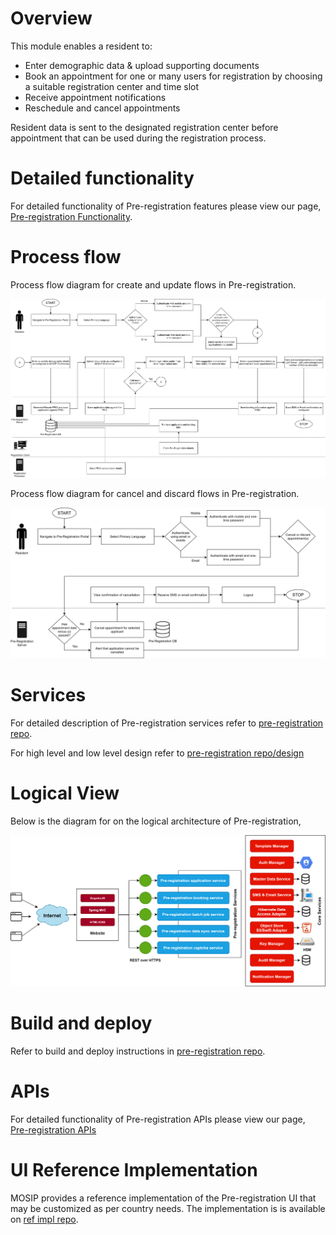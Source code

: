# Overview
This module enables a resident to:

* Enter demographic data & upload supporting documents
* Book an appointment for one or many users for registration by choosing a suitable registration center and time slot
* Receive appointment notifications
* Reschedule and cancel appointments

Resident data is sent to the designated registration center before appointment that can be used during the registration process.

# Detailed functionality

For detailed functionality of Pre-registration features please view our page, [Pre-registration Functionality](Pre-Registration-Functionality.md).

# Process flow

Process flow diagram for create and update flows in Pre-registration.

![](_images/pre_registration/pre_registration_process_flow-create_or_update_applications.png)

Process flow diagram for cancel and discard flows in Pre-registration.

![](_images/pre_registration/pre_registration_process_flow-cancel_or_discard_applications.png)

# Services

For detailed description of Pre-registration services refer to [pre-registration repo](https://github.com/mosip/pre-registration).

For high level and low level design refer to [pre-registration repo/design](https://github.com/mosip/pre-registration/design)

# Logical View

Below is the diagram for on the logical architecture of Pre-registration,

![](_images/pre_registration/pre_registration-logic_architecture_diagram.png)

# Build and deploy
Refer to build and deploy instructions in [pre-registration repo](https://github.com/mosip/pre-registration).

# APIs
For detailed functionality of Pre-registration APIs please view our page, [Pre-registration APIs](Pre-Registration-APIs.md)

# UI Reference Implementation
MOSIP provides a reference implementation of the Pre-registration UI that may be customized as per country needs. The implementation is is available on [ref impl repo](https://github.com/mosip/mosip-ref-impl).
